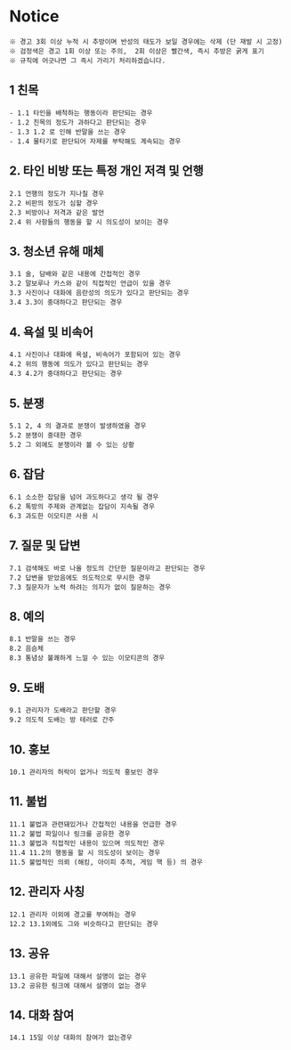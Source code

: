 # Notice
```
※ 경고 3회 이상 누적 시 추방이며 반성의 태도가 보일 경우에는 삭제 (단 재발 시 고정)
※ 검정색은 경고 1회 이상 또는 주의,  2회 이상은 빨간색, 즉시 추방은 굵게 표기 
※ 규칙에 어긋나면 그 즉시 가리기 처리하겠습니다.
```

## 1 친목
```
- 1.1 타인을 배척하는 행동이라 판단되는 경우
- 1.2 친목의 정도가 과하다고 판단되는 경우
- 1.3 1.2 로 인해 반말을 쓰는 경우
- 1.4 물타기로 판단되어 자제를 부탁해도 계속되는 경우
```

## 2. 타인 비방 또는 특정 개인 저격 및 언행
```
2.1 언행의 정도가 지나칠 경우
2.2 비판의 정도가 심할 경우
2.3 비방이나 저격과 같은 발언
2.4 위 사항들의 행동을 할 시 의도성이 보이는 경우
``` 

## 3. 청소년 유해 매체
```
3.1 술, 담배와 같은 내용에 간접적인 경우
3.2 말보루나 카스와 같이 직접적인 언급이 있을 경우
3.3 사진이나 대화에 음란성의 의도가 있다고 판단되는 경우
3.4 3.3이 중대하다고 판단되는 경우
```

## 4. 욕설 및 비속어
```
4.1 사진이나 대화에 욕설, 비속어가 포함되어 있는 경우
4.2 위의 행동에 의도가 있다고 판단되는 경우
4.3 4.2가 중대하다고 판단되는 경우
```

## 5. 분쟁
```
5.1 2, 4 의 결과로 분쟁이 발생하였을 경우
5.2 분쟁이 중대한 경우
5.2 그 외에도 분쟁이라 볼 수 있는 상황
```

## 6. 잡담
```
6.1 소소한 잡담을 넘어 과도하다고 생각 될 경우
6.2 톡방의 주제와 관계없는 잡담이 지속될 경우
6.3 과도한 이모티콘 사용 시
```

## 7. 질문 및 답변
```
7.1 검색해도 바로 나올 정도의 간단한 질문이라고 판단되는 경우
7.2 답변을 받았음에도 의도적으로 무시한 경우
7.3 질문자가 노력 하려는 의지가 없이 질문하는 경우
```

## 8. 예의
```
8.1 반말을 쓰는 경우
8.2 음슴체
8.3 통념상 불쾌하게 느낄 수 있는 이모티콘의 경우
```

## 9. 도배
```
9.1 관리자가 도배라고 판단할 경우
9.2 의도적 도배는 방 테러로 간주
```

## 10.  홍보
```
10.1 관리자의 허락이 없거나 의도적 홍보인 경우
```

## 11. 불법
```
11.1 불법과 관련돼있거나 간접적인 내용을 언급한 경우
11.2 불법 파일이나 링크를 공유한 경우
11.3 불법과 직접적인 내용이 있으며 의도적인 경우
11.4 11.2의 행동을 할 시 의도성이 보이는 경우
11.5 불법적인 의뢰 (해킹, 아이피 추적, 게임 핵 등) 의 경우
```

## 12. 관리자 사칭
```
12.1 관리자 이외에 경고를 부여하는 경우
12.2 13.1외에도 그와 비슷하다고 판단되는 경우
```

## 13. 공유
```
13.1 공유한 파일에 대해서 설명이 없는 경우
13.2 공유한 링크에 대해서 설명이 없는 경우
```

## 14. 대화 참여
```
14.1 15일 이상 대화의 참여가 없는경우
```
